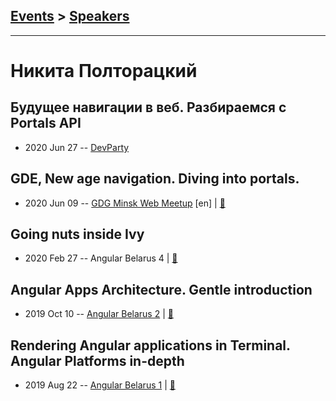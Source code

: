 ## [Events](../README.md) > [Speakers](../speakers.md)
---

# Никита Полторацкий

## Будущее навигации в веб. Разбираемся с Portals API
- 2020 Jun 27 -- [DevParty](https://www.youtube.com/watch?v=l_UaLiqct4Q)    
## GDE, New age navigation. Diving into portals.
- 2020 Jun 09 -- [GDG Minsk Web Meetup](https://www.youtube.com/watch?v=SeiHpb2gIlM) [en] | [:notebook:](https://docs.google.com/presentation/d/1165aL9CwW-lzCp4s1bf9T3po83IoNC-BooDsE8hAIks/edit)  
## Going nuts inside Ivy
- 2020 Feb 27 -- Angular Belarus 4  | [:notebook:](https://docs.google.com/presentation/d/1MZlfS1xXq3dp_Y4ata4o0TvOThnQtGZVtTosryvnRQA/edit)  
## Angular Apps Architecture. Gentle introduction
- 2019 Oct 10 -- [Angular Belarus 2](https://www.youtube.com/watch?v=nUX0M1IXQuk)  | [:notebook:](https://slides.com/nikitapoltoratsky/angular-architecture#/)  
## Rendering Angular applications in Terminal. Angular Platforms in-depth
- 2019 Aug 22 -- [Angular Belarus 1](https://www.youtube.com/watch?v=qFKBcit2psU)  | [:notebook:](https://slides.com/nikitapoltoratsky/rendering-angular-applications-in-terminal-2)  
